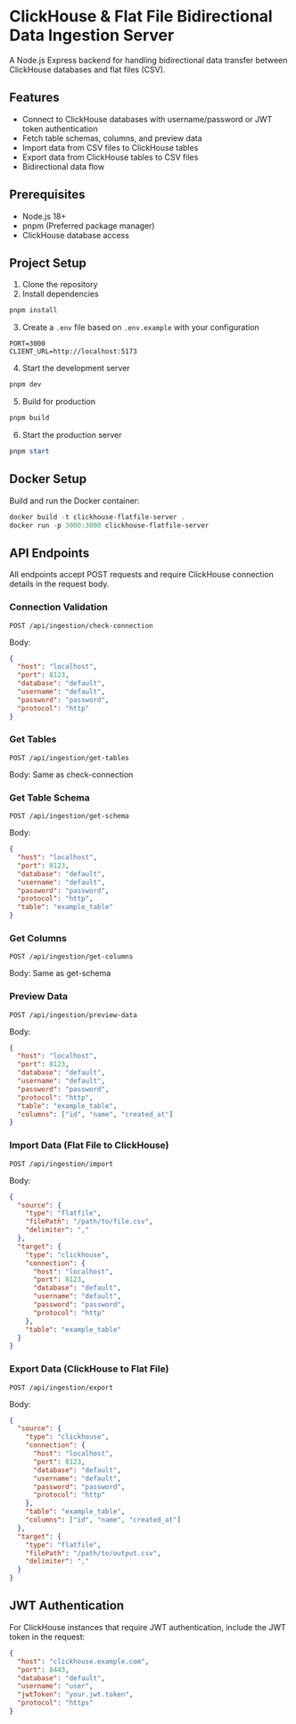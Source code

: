# ClickHouse & Flat File Bidirectional Data Ingestion Server

A Node.js Express backend for handling bidirectional data transfer between ClickHouse databases and flat files (CSV).

## Features

- Connect to ClickHouse databases with username/password or JWT token authentication
- Fetch table schemas, columns, and preview data
- Import data from CSV files to ClickHouse tables
- Export data from ClickHouse tables to CSV files
- Bidirectional data flow

## Prerequisites

- Node.js 18+
- pnpm (Preferred package manager)
- ClickHouse database access

## Project Setup

1. Clone the repository
2. Install dependencies

```powershell
pnpm install
```

3. Create a `.env` file based on `.env.example` with your configuration

```
PORT=3000
CLIENT_URL=http://localhost:5173
```

4. Start the development server

```powershell
pnpm dev
```

5. Build for production

```powershell
pnpm build
```

6. Start the production server

```powershell
pnpm start
```

## Docker Setup

Build and run the Docker container:

```powershell
docker build -t clickhouse-flatfile-server .
docker run -p 3000:3000 clickhouse-flatfile-server
```

## API Endpoints

All endpoints accept POST requests and require ClickHouse connection details in the request body.

### Connection Validation

```
POST /api/ingestion/check-connection
```

Body:

```json
{
  "host": "localhost",
  "port": 8123,
  "database": "default",
  "username": "default",
  "password": "password",
  "protocol": "http"
}
```

### Get Tables

```
POST /api/ingestion/get-tables
```

Body: Same as check-connection

### Get Table Schema

```
POST /api/ingestion/get-schema
```

Body:

```json
{
  "host": "localhost",
  "port": 8123,
  "database": "default",
  "username": "default",
  "password": "password",
  "protocol": "http",
  "table": "example_table"
}
```

### Get Columns

```
POST /api/ingestion/get-columns
```

Body: Same as get-schema

### Preview Data

```
POST /api/ingestion/preview-data
```

Body:

```json
{
  "host": "localhost",
  "port": 8123,
  "database": "default",
  "username": "default",
  "password": "password",
  "protocol": "http",
  "table": "example_table",
  "columns": ["id", "name", "created_at"]
}
```

### Import Data (Flat File to ClickHouse)

```
POST /api/ingestion/import
```

Body:

```json
{
  "source": {
    "type": "flatfile",
    "filePath": "/path/to/file.csv",
    "delimiter": ","
  },
  "target": {
    "type": "clickhouse",
    "connection": {
      "host": "localhost",
      "port": 8123,
      "database": "default",
      "username": "default",
      "password": "password",
      "protocol": "http"
    },
    "table": "example_table"
  }
}
```

### Export Data (ClickHouse to Flat File)

```
POST /api/ingestion/export
```

Body:

```json
{
  "source": {
    "type": "clickhouse",
    "connection": {
      "host": "localhost",
      "port": 8123,
      "database": "default",
      "username": "default",
      "password": "password",
      "protocol": "http"
    },
    "table": "example_table",
    "columns": ["id", "name", "created_at"]
  },
  "target": {
    "type": "flatfile",
    "filePath": "/path/to/output.csv",
    "delimiter": ","
  }
}
```

## JWT Authentication

For ClickHouse instances that require JWT authentication, include the JWT token in the request:

```json
{
  "host": "clickhouse.example.com",
  "port": 8443,
  "database": "default",
  "username": "user",
  "jwtToken": "your.jwt.token",
  "protocol": "https"
}
```
